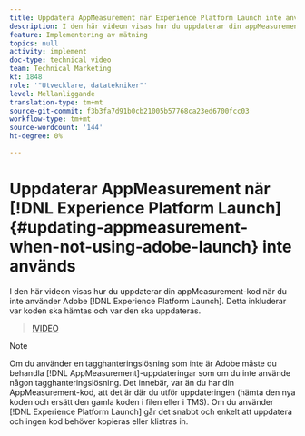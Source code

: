 ```yaml
---
title: Uppdatera AppMeasurement när Experience Platform Launch inte används
description: I den här videon visas hur du uppdaterar din appMeasurement-kod när du inte använder Experience Platform Launch. Detta inkluderar var koden ska hämtas och var den ska uppdateras.
feature: Implementering av mätning
topics: null
activity: implement
doc-type: technical video
team: Technical Marketing
kt: 1848
role: '"Utvecklare, datatekniker"'
level: Mellanliggande
translation-type: tm+mt
source-git-commit: f3b3fa7d91b0cb21005b57768ca23ed6700fcc03
workflow-type: tm+mt
source-wordcount: '144'
ht-degree: 0%

---
```



# Uppdaterar AppMeasurement när [!DNL Experience Platform Launch] {#updating-appmeasurement-when-not-using-adobe-launch} inte används

I den här videon visas hur du uppdaterar din appMeasurement-kod när du inte använder Adobe [!DNL Experience Platform Launch]. Detta inkluderar var koden ska hämtas och var den ska uppdateras.

>[!VIDEO](https://video.tv.adobe.com/v/25913/?quality=12)

>[!NOTE]
>
>Om du använder en tagghanteringslösning som inte är Adobe måste du behandla [!DNL AppMeasurement]-uppdateringar som om du inte använde någon tagghanteringslösning. Det innebär, var än du har din AppMeasurement-kod, att det är där du utför uppdateringen (hämta den nya koden och ersätt den gamla koden i filen eller i TMS). Om du använder [!DNL Experience Platform Launch] går det snabbt och enkelt att uppdatera och ingen kod behöver kopieras eller klistras in.
